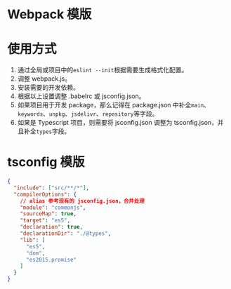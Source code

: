 # Webpack 模版

# 使用方式
1. 通过全局或项目中的`eslint --init`根据需要生成格式化配置。
2. 调整 webpack.js。
3. 安装需要的开发依赖。
4. 根据以上设置调整 .babelrc 或 jsconfig.json。
5. 如果项目用于开发 package，那么记得在 package.json 中补全`main`、`keywords`、`unpkg`、`jsdelivr`、`repository`等字段。
6. 如果是 Typescript 项目，则需要将 jsconfig.json 调整为 tsconfig.json，并且补全`types`字段。

# tsconfig 模版
```json
{
  "include": ["src/**/*"],
  "compilerOptions": {
    // alias 参考现有的 jsconfig.json，合并处理
    "module": "commonjs",
    "sourceMap": true,
    "target": "es5",
    "declaration": true,
    "declarationDir": "./@types",
    "lib": [
      "es5",
      "dom",
      "es2015.promise"
    ]
  }
}
```